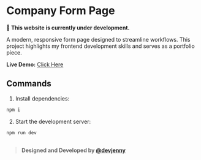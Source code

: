 # Company Form Page
**:construction: This website is currently under development.**

A modern, responsive form page designed to streamline workflows. This project highlights my frontend development skills and serves as a portfolio piece.

**Live Demo:** [Click Here](https://company-form-by-devjenny.vercel.app/)  

## Commands

1. Install dependencies:

```bash
npm i
```

2. Start the development server:

```bash
npm run dev
```

##
> **Designed and Developed by [@devjenny]()**
